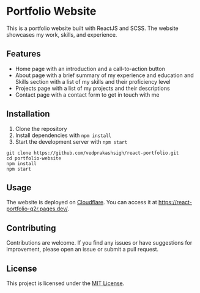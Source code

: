# Portfolio Website

This is a portfolio website built with ReactJS and SCSS. The website showcases my work, skills, and experience.

## Features

- Home page with an introduction and a call-to-action button
- About page with a brief summary of my experience and education and Skills section with a list of my skills and their proficiency level
- Projects page with a list of my projects and their descriptions
- Contact page with a contact form to get in touch with me

## Installation

1.  Clone the repository
2.  Install dependencies with `npm install`
3.  Start the development server with `npm start`

<!---->

    git clone https://github.com/vedprakashsigh/react-portfolio.git
    cd portfolio-website
    npm install
    npm start

## Usage

The website is deployed on [Cloudflare](https://www.cloudflare.com/en-gb/). You can access it at <https://react-portfolio-q2r.pages.dev/>.

## Contributing

Contributions are welcome. If you find any issues or have suggestions for improvement, please open an issue or submit a pull request.

## License

This project is licensed under the [MIT License](https://opensource.org/licenses/MIT).
